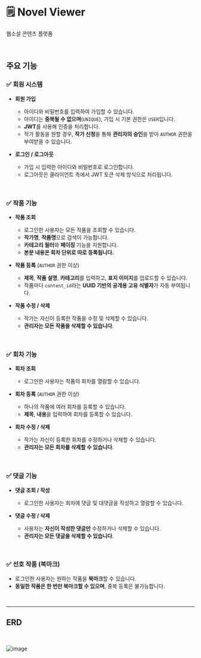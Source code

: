 # 🗒 Novel Viewer  
웹소설 콘텐츠 플랫폼  

<br>  

## 주요 기능  

### ✅ 회원 시스템  
- **회원 가입**  
  - 아이디와 비밀번호를 입력하여 가입할 수 있습니다.  
  - 아이디는 **중복될 수 없으며**(`UNIQUE`), 가입 시 기본 권한은 `USER`입니다.  
  - **JWT**를 사용해 인증을 처리합니다.  
  - 작가 활동을 원할 경우, **작가 신청**을 통해 **관리자의 승인**을 받아 `AUTHOR` 권한을 부여받을 수 있습니다.  

- **로그인 / 로그아웃**  
  - 가입 시 입력한 아이디와 비밀번호로 로그인합니다.  
  - 로그아웃은 클라이언트 측에서 JWT 토큰 삭제 방식으로 처리됩니다.  

<br>  

### ✅ 작품 기능  
- **작품 조회**  
  - 로그인한 사용자는 모든 작품을 조회할 수 있습니다.  
  - **작가명**, **작품명**으로 검색이 가능합니다.
  - **카테고리 필터**와 **페이징** 기능을 지원합니다.
  - **본문 내용은 회차 단위로 따로 등록됩니다.**  

- **작품 등록** (`AUTHOR` 권한 이상)  
  - **제목**, **작품 설명**, **카테고리**를 입력하고, **표지 이미지**를 업로드할 수 있습니다.  
  - 작품마다 `content_id`라는 **UUID 기반의 공개용 고유 식별자**가 자동 부여됩니다.

- **작품 수정 / 삭제**  
  - 작가는 자신이 등록한 작품을 수정 및 삭제할 수 있습니다.  
  - **관리자는 모든 작품을 삭제할 수 있습니다**.  

<br>  

### ✅ 회차 기능  
- **회차 조회**  
  - 로그인한 사용자는 작품의 회차를 열람할 수 있습니다.  

- **회차 등록** (`AUTHOR` 권한 이상)  
  - 하나의 작품에 여러 회차를 등록할 수 있습니다.
  - **제목**, **내용**을 입력하여 회차를 등록할 수 있습니다.  

- **회차 수정 / 삭제**  
  - 작가는 자신이 등록한 회차를 수정하거나 삭제할 수 있습니다.
  - **관리자는 모든 회차를 삭제할 수 있습니다**.  

<br>  

### ✅ 댓글 기능  
- **댓글 조회 / 작성**  
  - 로그인한 사용자는 회차에 댓글 및 대댓글을 작성하고 열람할 수 있습니다.  

- **댓글 수정 / 삭제**  
  - 사용자는 **자신이 작성한 댓글만** 수정하거나 삭제할 수 있습니다.  
  - **관리자는 모든 댓글을 삭제할 수 있습니다**.  

<br>  

### ✅ 선호 작품 (북마크)  
- 로그인한 사용자는 원하는 작품을 **북마크**할 수 있습니다.  
- **동일한 작품은 한 번만 북마크할 수 있으며**, 중복 등록은 불가능합니다.

<br>  

---

## ERD

<br>

![image](https://github.com/user-attachments/assets/d4831ce3-2072-4a1c-8aad-549a9ae3231b)
